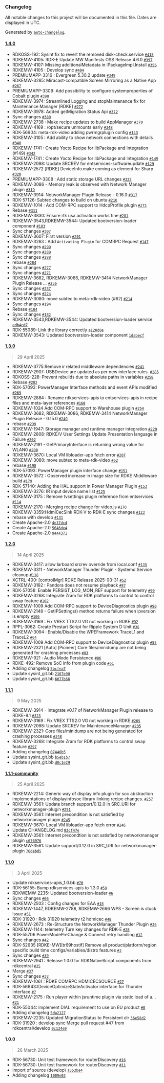 ### Changelog

All notable changes to this project will be documented in this file. Dates are displayed in UTC.

Generated by [`auto-changelog`](https://github.com/CookPete/auto-changelog).

#### [1.4.0](https://github.com/rdkcentral/meta-rdk-video/compare/1.3.0...1.4.0)

- RDKOSS-192: Sysint fix to revert the removed disk-check.service [`#415`](https://github.com/rdkcentral/meta-rdk-video/pull/415)
- RDKEMW-4105: RDK-E Update MW Manifests OSS Release 4.6.0 [`#397`](https://github.com/rdkcentral/meta-rdk-video/pull/397)
- RDKEMW-4107: Missing additionalMetadata in IPackageImpl.Install  [`#356`](https://github.com/rdkcentral/meta-rdk-video/pull/356)
- RDKEMW-4105 : Develop sync  [`#404`](https://github.com/rdkcentral/meta-rdk-video/pull/404)
- PREMIUMAPP-3316 : Evergreen 5.30.2 update [`#349`](https://github.com/rdkcentral/meta-rdk-video/pull/349)
- RDKEMW-3285: Miracast-compatible Screen Mirroring as a Native App [`#267`](https://github.com/rdkcentral/meta-rdk-video/pull/267)
- PREMIUMAPP-3309: Add possibility to configure systemproperties of Cobalt plugin [`#390`](https://github.com/rdkcentral/meta-rdk-video/pull/390)
- RDKEMW-3974: Streamlined Logging and stopMaintenance fix for Maintenance Manager [RDKE] [`#272`](https://github.com/rdkcentral/meta-rdk-video/pull/272)
- RDKEMW-3978: Added getMigration Status Api [`#372`](https://github.com/rdkcentral/meta-rdk-video/pull/372)
- Sync changes [`#380`](https://github.com/rdkcentral/meta-rdk-video/pull/380)
- RDKEMW-2738 : Make recipe updates to build AppManager [`#370`](https://github.com/rdkcentral/meta-rdk-video/pull/370)
- RDKEMW-4169 : /opt/secure unmounts early [`#348`](https://github.com/rdkcentral/meta-rdk-video/pull/348)
- RDK-56904: meta-rdk-video adding pwrmgrplugin config [`#143`](https://github.com/rdkcentral/meta-rdk-video/pull/143)
- RDKEMW-3105 : Add ability to show network connections with details [`#340`](https://github.com/rdkcentral/meta-rdk-video/pull/340)
- RDKEMW-1741 : Create Yocto Recipe for libPackage and Integration (#149) [`#342`](https://github.com/rdkcentral/meta-rdk-video/pull/342)
- RDKEMW-1741 : Create Yocto Recipe for libPackage and Integration [`#149`](https://github.com/rdkcentral/meta-rdk-video/pull/149)
- RDKEMW-2098: Update SRCREV for entservices-softwareupdate [`#129`](https://github.com/rdkcentral/meta-rdk-video/pull/129)
- RDKEMW-2572 [RDKE] DeviceInfo.make coming as element for Sharp [`#320`](https://github.com/rdkcentral/meta-rdk-video/pull/320)
- PREMIUMAPP-3308 : Add static storage URL changes [`#322`](https://github.com/rdkcentral/meta-rdk-video/pull/322)
- RDKEMW-3086 - Memory leak is observed with Network Manager plugin [`#319`](https://github.com/rdkcentral/meta-rdk-video/pull/319)
- RDKEMW-3914: NetworkManager Plugin Release - 0.16.0 [`#317`](https://github.com/rdkcentral/meta-rdk-video/pull/317)
- RDK-57126: Subtec changes to build on ubuntu [`#210`](https://github.com/rdkcentral/meta-rdk-video/pull/210)
- RDKEMW-1014 : Add COM-RPC support to HdcpProfile plugin [`#275`](https://github.com/rdkcentral/meta-rdk-video/pull/275)
- Rebase [`#311`](https://github.com/rdkcentral/meta-rdk-video/pull/311)
- RDKEMW-3830: Ensure rtk usa activation works fine [`#281`](https://github.com/rdkcentral/meta-rdk-video/pull/281)
- RDKEMW-3543,RDKEMW-3544: Updated bootversion-loader component [`#183`](https://github.com/rdkcentral/meta-rdk-video/pull/183)
- Sync changes [`#307`](https://github.com/rdkcentral/meta-rdk-video/pull/307)
- RDKEMW-3607: First version [`#201`](https://github.com/rdkcentral/meta-rdk-video/pull/201)
- RDKEMW-3263 : Add `Activating Plugin` for COMRPC Request [`#147`](https://github.com/rdkcentral/meta-rdk-video/pull/147)
- Sync changes [`#299`](https://github.com/rdkcentral/meta-rdk-video/pull/299)
- Sync changes [`#289`](https://github.com/rdkcentral/meta-rdk-video/pull/289)
- Sync changes [`#288`](https://github.com/rdkcentral/meta-rdk-video/pull/288)
- rebase [`#284`](https://github.com/rdkcentral/meta-rdk-video/pull/284)
- Sync changes [`#277`](https://github.com/rdkcentral/meta-rdk-video/pull/277)
- Sync changes [`#271`](https://github.com/rdkcentral/meta-rdk-video/pull/271)
- RDKEMW-3682, RDKEMW-3086, RDKEMW-3414  NetworkManager Plugin Release … [`#256`](https://github.com/rdkcentral/meta-rdk-video/pull/256)
- Sync changes [`#237`](https://github.com/rdkcentral/meta-rdk-video/pull/237)
- Sync changes [`#224`](https://github.com/rdkcentral/meta-rdk-video/pull/224)
- RDKEMW-3080: move subtec to meta-rdk-video (#62) [`#214`](https://github.com/rdkcentral/meta-rdk-video/pull/214)
- Sync changes [`#194`](https://github.com/rdkcentral/meta-rdk-video/pull/194)
- Rebase [`#184`](https://github.com/rdkcentral/meta-rdk-video/pull/184)
- Sync changes [`#182`](https://github.com/rdkcentral/meta-rdk-video/pull/182)
- RDKEMW-3543,RDKEMW-3544: Updated bootversion-loader service [`edb4cd7`](https://github.com/rdkcentral/meta-rdk-video/commit/edb4cd720c98186b27928e472b07cc5bb3988a71)
- RDK-55089: Link the library correctly [`a120d0e`](https://github.com/rdkcentral/meta-rdk-video/commit/a120d0ea38f1320901c09d238fe091d356371376)
- RDKEMW-3543: Updated bootversion-loader component [`1dabecf`](https://github.com/rdkcentral/meta-rdk-video/commit/1dabecf847f78f3af0132f22edd4f3f849d589cc)

#### [1.3.0](https://github.com/rdkcentral/meta-rdk-video/compare/1.2.0...1.3.0)

> 29 April 2025

- RDKEMW-3775:Remove ir related middleware dependencies [`#241`](https://github.com/rdkcentral/meta-rdk-video/pull/241)
- RDKEMW-2907: USBDevice are updated as per new interface rules. [`#285`](https://github.com/rdkcentral/meta-rdk-video/pull/285)
- RDKOSS-228: Prevent rebuilds due to absolute paths in variables [`#258`](https://github.com/rdkcentral/meta-rdk-video/pull/258)
- Rebase  [`#282`](https://github.com/rdkcentral/meta-rdk-video/pull/282)
- RDK-57093: PowerManager Interface methods and event APIs modified [`#269`](https://github.com/rdkcentral/meta-rdk-video/pull/269)
- RDKEMW-2884 : Rename rdkservices-apis to entservices-apis in recipe files and meta-layer references  [`#168`](https://github.com/rdkcentral/meta-rdk-video/pull/168)
- RDKEMW-1024 Add COM-RPC support to Warehouse plugin [`#254`](https://github.com/rdkcentral/meta-rdk-video/pull/254)
- RDKEMW-3682, RDKEMW-3086, RDKEMW-3414  NetworkManager Plugin Release - 0.15.0 [`#249`](https://github.com/rdkcentral/meta-rdk-video/pull/249)
- rebase [`#239`](https://github.com/rdkcentral/meta-rdk-video/pull/239)
- RDKEMW-1947: Storage manager and runtime manager integration [`#229`](https://github.com/rdkcentral/meta-rdk-video/pull/229)
- RDKEMW-2808: RDKE/V User Settings Update Presentation language in Failure [`#202`](https://github.com/rdkcentral/meta-rdk-video/pull/202)
- RDKEMW-2191 - GetPrimaryInterface is returning wrong value for WLAN0 [`#208`](https://github.com/rdkcentral/meta-rdk-video/pull/208)
- RDKEMW-3670: Local VM libloader-app fetch error [`#207`](https://github.com/rdkcentral/meta-rdk-video/pull/207)
- RDKEMW-3080: move subtec to meta-rdk-video [`#62`](https://github.com/rdkcentral/meta-rdk-video/pull/62)
- rebase [`#198`](https://github.com/rdkcentral/meta-rdk-video/pull/198)
- RDK-57093: PowerManager plugin interface change [`#151`](https://github.com/rdkcentral/meta-rdk-video/pull/151)
- RDKEMW-3572 : Observed increase in image size for RDKE Middleware  build [`#179`](https://github.com/rdkcentral/meta-rdk-video/pull/179)
- RDK-57140: Adding the HAL support in Power Manager Plugin [`#153`](https://github.com/rdkcentral/meta-rdk-video/pull/153)
- RDKEMW-3276: IR input device name list [`#125`](https://github.com/rdkcentral/meta-rdk-video/pull/125)
- RDKEMW-3175 : Remove tvsettings plugin reference from entservices [`#114`](https://github.com/rdkcentral/meta-rdk-video/pull/114)
- RDKEMW-2170 : Merging recipe change for video.js [`#170`](https://github.com/rdkcentral/meta-rdk-video/pull/170)
- RDKEMW-3359:HdmiCecSink RDK-V to RDK-E sync changes [`#123`](https://github.com/rdkcentral/meta-rdk-video/pull/123)
- rebase with develop [`#131`](https://github.com/rdkcentral/meta-rdk-video/pull/131)
- Create Apache-2.0 [`4e37dcd`](https://github.com/rdkcentral/meta-rdk-video/commit/4e37dcde0e1330d6e24e733c922552dff4c59c3d)
- Create Apache-2.0 [`5646de4`](https://github.com/rdkcentral/meta-rdk-video/commit/5646de4e35ee661f287e0e1b9b25f984c709a569)
- Create Apache-2.0 [`9444371`](https://github.com/rdkcentral/meta-rdk-video/commit/94443712cdcedb948664a3c5b3a1aaf289e4faaa)

#### [1.2.0](https://github.com/rdkcentral/meta-rdk-video/compare/1.1.1...1.2.0)

> 14 April 2025

- RDKEMW-3417: allow larboard srcrev override from local.conf [`#135`](https://github.com/rdkcentral/meta-rdk-video/pull/135)
- RDKEMW-3311 - NetworkManager Thunder Plugin - Systemd Service cleanup [`#118`](https://github.com/rdkcentral/meta-rdk-video/pull/118)
- XCTRL-400: [controlMgr] RDKE Release 2025-03-31 [`#52`](https://github.com/rdkcentral/meta-rdk-video/pull/52)
- RDKEMW-3192 : Pandora does not resume playback [`#87`](https://github.com/rdkcentral/meta-rdk-video/pull/87)
- RDK-57058: Enable PERSIST_LOG_MON_REF support for telemetry [`#99`](https://github.com/rdkcentral/meta-rdk-video/pull/99)
- RDKEMW-3268: Integrate Zram for RDK platforms to control to control swap feature  [`#102`](https://github.com/rdkcentral/meta-rdk-video/pull/102)
- RDKEMW-1009 Add COM-RPC support to DeviceDiagnostics plugin [`#90`](https://github.com/rdkcentral/meta-rdk-video/pull/90)
- RDKEMW-2148 - GetIPSettings() method returns failure when ipversion is empty [`#106`](https://github.com/rdkcentral/meta-rdk-video/pull/106)
- RDKEMW-3169 : Fix VREX TTS2.0 VG not working in RDKE [`#92`](https://github.com/rdkcentral/meta-rdk-video/pull/92)
- RPPL-3062: Create Prestart Script for Ripple System D Unit [`#38`](https://github.com/rdkcentral/meta-rdk-video/pull/38)
- RDKEMW-3094 :  Enable/Disable the WPEFramework TraceL1 and TraceL2 [`#64`](https://github.com/rdkcentral/meta-rdk-video/pull/64)
- RDKEMW-1009 Add COM-RPC support to DeviceDiagnostics plugin [`#55`](https://github.com/rdkcentral/meta-rdk-video/pull/55)
- RDKEMW-2321 [Auto] [Pioneer] Core files/minidump are not being generated for crashing processes [`#83`](https://github.com/rdkcentral/meta-rdk-video/pull/83)
- RDKEMW-921 :  Audio Mode Persistence [`#86`](https://github.com/rdkcentral/meta-rdk-video/pull/86)
- RDKE-492: Remove SoC info from plugin code [`#61`](https://github.com/rdkcentral/meta-rdk-video/pull/61)
- Adding changelog [`5bcfea7`](https://github.com/rdkcentral/meta-rdk-video/commit/5bcfea7813fd5951de9d2fd42db84c28de393191)
- Update sysint_git.bb [`2167e00`](https://github.com/rdkcentral/meta-rdk-video/commit/2167e00fb4cdf9a542277311db55b6e922f24eab)
- Update sysint_git.bb [`6077b66`](https://github.com/rdkcentral/meta-rdk-video/commit/6077b66492bab65c532a48bf717dc44445b3a7b9)

#### [1.1.1](https://github.com/rdkcentral/meta-rdk-video/compare/1.1.1-community...1.1.1)

> 9 May 2025

- RDKEMW-3914 - Integrate v0.17 of NetworkManager Plugin release to RDKE-8.1 [`#323`](https://github.com/rdkcentral/meta-rdk-video/pull/323)
- RDKEMW-3169 : Fix VREX TTS2.0 VG not working in RDKE [`#209`](https://github.com/rdkcentral/meta-rdk-video/pull/209)
- RDKEMW-2098: Update SRCREV for MaintenanceManager [`#235`](https://github.com/rdkcentral/meta-rdk-video/pull/235)
- RDKEMW-2321: Core files/minidump are not being generated for crashing processes [`#248`](https://github.com/rdkcentral/meta-rdk-video/pull/248)
- RDKEMW-3268: Integrate Zram for RDK platforms to control swap feature [`#297`](https://github.com/rdkcentral/meta-rdk-video/pull/297)
- Adding changelog [`07446b5`](https://github.com/rdkcentral/meta-rdk-video/commit/07446b5aa2ef2133d6e151d3e7b3a801a8bb8e1c)
- Update sysint_git.bb [`b5eb1b7`](https://github.com/rdkcentral/meta-rdk-video/commit/b5eb1b7f5e9a1ab1e7f7d0623402ac6c38665343)
- Update sysint_git.bb [`d0c1e29`](https://github.com/rdkcentral/meta-rdk-video/commit/d0c1e299593556d36b2de713b2c4d7c07069558a)

#### [1.1.1-community](https://github.com/rdkcentral/meta-rdk-video/compare/1.1.0...1.1.1-community)

> 25 April 2025

- RDKEMW-2214: Generic way of display info plugin for soc abstraction implementations of displayinfosoc library linking recipe changes. [`#257`](https://github.com/rdkcentral/meta-rdk-video/pull/257)
- RDKEMW-3561: Update branch support/0.12.0 in SRC_URI for networkmanager-plugin [`#251`](https://github.com/rdkcentral/meta-rdk-video/pull/251)
- RDKEMW-3561: Internet precondition is not satisfied by networkmanager plugin [`#245`](https://github.com/rdkcentral/meta-rdk-video/pull/245)
- RDKEMW-3670: Local VM libloader-app fetch error [`#246`](https://github.com/rdkcentral/meta-rdk-video/pull/246)
- Update CHANGELOG.md [`83cf47e`](https://github.com/rdkcentral/meta-rdk-video/commit/83cf47ed9b942e145a751fcee6056951d23a750e)
- RDKEMW-3561: Internet precondtion is not satisfied by networkmanager plugin [`c676976`](https://github.com/rdkcentral/meta-rdk-video/commit/c676976a116092fb670c432658371cfa1314d9dd)
- RDKEMW-3561: Update support/0.12.0 in SRC_URI for networkmanager-plugin [`76debd5`](https://github.com/rdkcentral/meta-rdk-video/commit/76debd54449eb39ffd35110411d915b8f4c8bcd5)

#### [1.1.0](https://github.com/rdkcentral/meta-rdk-video/compare/1.0.0...1.1.0)

> 3 April 2025

- Update rdkservices-apis_1.0.bb [`#70`](https://github.com/rdkcentral/meta-rdk-video/pull/70)
- RDK-56155: Bump rdkservices-apis to 1.3.0 [`#58`](https://github.com/rdkcentral/meta-rdk-video/pull/58)
- RDKWEMW-2235: Updated bootversion-loader [`#6`](https://github.com/rdkcentral/meta-rdk-video/pull/6)
- Sync changes [`#66`](https://github.com/rdkcentral/meta-rdk-video/pull/66)
- RDKEMW-2503 : Config changes for EAA [`#18`](https://github.com/rdkcentral/meta-rdk-video/pull/18)
- RDKEMW-1447, RDKEMW-2788, RDKEMW-2666  WPS - Screen is stuck Issue [`#51`](https://github.com/rdkcentral/meta-rdk-video/pull/51)
- RDK-31920 : Rdk 31920 telemetry t2 hdmicec [`#48`](https://github.com/rdkcentral/meta-rdk-video/pull/48)
- RDKEMW-2673 : Re-Structure the NetworkManager Thunder Plugin [`#36`](https://github.com/rdkcentral/meta-rdk-video/pull/36)
- RDKEMW-1144: telemetry Turn key changes for RDK-E [`#28`](https://github.com/rdkcentral/meta-rdk-video/pull/28)
- RDK-55706 PowerModePreChange & Connect retry handling [`#12`](https://github.com/rdkcentral/meta-rdk-video/pull/12)
- Sync changes  [`#42`](https://github.com/rdkcentral/meta-rdk-video/pull/42)
- RDK-52635 [RDKE-MW][tr69hostif] Remove all product/platform/region specific build time configs/variables/distro features [`#3`](https://github.com/rdkcentral/meta-rdk-video/pull/3)
- Sync changes [`#39`](https://github.com/rdkcentral/meta-rdk-video/pull/39)
- RDKEMW-2941 : Release 1.0.0 for RDKNativeScript components from rdkcentral [`#35`](https://github.com/rdkcentral/meta-rdk-video/pull/35)
- Merge [`#37`](https://github.com/rdkcentral/meta-rdk-video/pull/37)
- Sync changes [`#32`](https://github.com/rdkcentral/meta-rdk-video/pull/32)
- RDKEMW-1061 : RDKE COMRPC HDMICECSOURCE [`#27`](https://github.com/rdkcentral/meta-rdk-video/pull/27)
- RDK-56643:IDeviceOptimizeStateActivator interface for Thunder Interface [`#7`](https://github.com/rdkcentral/meta-rdk-video/pull/7)
- RDKEMW-2175 : Run player within jsruntime plugin via static load of a… [`#21`](https://github.com/rdkcentral/meta-rdk-video/pull/21)
- RDK-55044: Implement DIAL requirement to use on EU product [`#8`](https://github.com/rdkcentral/meta-rdk-video/pull/8)
- Adding changelog [`5da2127`](https://github.com/rdkcentral/meta-rdk-video/commit/5da2127cc0b51efd2fcec1adc7174c9969fa94d7)
- RDKEMW-2235: Updated MigrationStatus to Persistent dir [`36e58d2`](https://github.com/rdkcentral/meta-rdk-video/commit/36e58d27ee645de087ba316043b5c2a424c70173)
- RDK-31920 : develop sync  Merge pull request #47 from rdkcentral/develop [`0c134e9`](https://github.com/rdkcentral/meta-rdk-video/commit/0c134e90f1353dd06dc347964c309701fa118042)

#### 1.0.0

> 26 March 2025

- RDK-56730: Unit test framework for routerDiscovery [`#16`](https://github.com/rdkcentral/meta-rdk-video/pull/16)
- RDK-56730: Unit test framework for routerDiscovery [`#11`](https://github.com/rdkcentral/meta-rdk-video/pull/11)
- Import of source (develop) [`a553be4`](https://github.com/rdkcentral/meta-rdk-video/commit/a553be4fefa461b3d68c36caa162be63732e4c5b)
- Adding changelog [`1009e02`](https://github.com/rdkcentral/meta-rdk-video/commit/1009e02b5027bbdbe303844a1bef6cf5a1f5127d)
